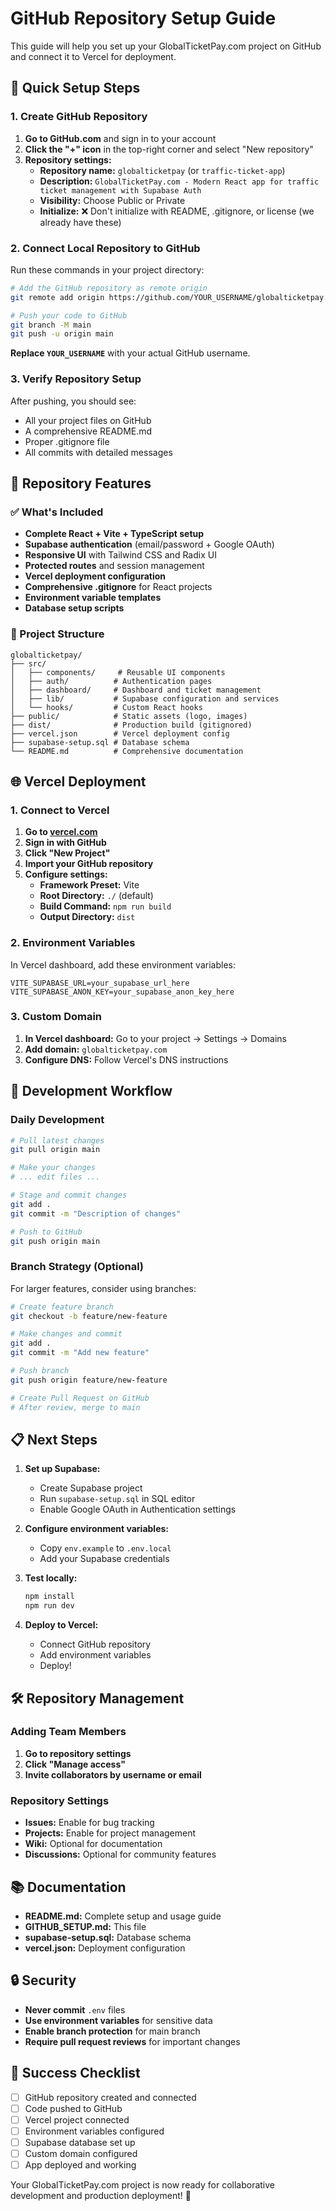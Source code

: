 # GitHub Repository Setup Guide

This guide will help you set up your GlobalTicketPay.com project on GitHub and connect it to Vercel for deployment.

## 🚀 Quick Setup Steps

### 1. Create GitHub Repository

1. **Go to GitHub.com** and sign in to your account
2. **Click the "+" icon** in the top-right corner and select "New repository"
3. **Repository settings:**
   - **Repository name:** `globalticketpay` (or `traffic-ticket-app`)
   - **Description:** `GlobalTicketPay.com - Modern React app for traffic ticket management with Supabase Auth`
   - **Visibility:** Choose Public or Private
   - **Initialize:** ❌ Don't initialize with README, .gitignore, or license (we already have these)

### 2. Connect Local Repository to GitHub

Run these commands in your project directory:

```bash
# Add the GitHub repository as remote origin
git remote add origin https://github.com/YOUR_USERNAME/globalticketpay.git

# Push your code to GitHub
git branch -M main
git push -u origin main
```

**Replace `YOUR_USERNAME`** with your actual GitHub username.

### 3. Verify Repository Setup

After pushing, you should see:
- All your project files on GitHub
- A comprehensive README.md
- Proper .gitignore file
- All commits with detailed messages

## 🔧 Repository Features

### ✅ What's Included

- **Complete React + Vite + TypeScript setup**
- **Supabase authentication** (email/password + Google OAuth)
- **Responsive UI** with Tailwind CSS and Radix UI
- **Protected routes** and session management
- **Vercel deployment configuration**
- **Comprehensive .gitignore** for React projects
- **Environment variable templates**
- **Database setup scripts**

### 📁 Project Structure

```
globalticketpay/
├── src/
│   ├── components/     # Reusable UI components
│   ├── auth/          # Authentication pages
│   ├── dashboard/     # Dashboard and ticket management
│   ├── lib/           # Supabase configuration and services
│   └── hooks/         # Custom React hooks
├── public/            # Static assets (logo, images)
├── dist/              # Production build (gitignored)
├── vercel.json        # Vercel deployment config
├── supabase-setup.sql # Database schema
└── README.md          # Comprehensive documentation
```

## 🌐 Vercel Deployment

### 1. Connect to Vercel

1. **Go to [vercel.com](https://vercel.com)**
2. **Sign in with GitHub**
3. **Click "New Project"**
4. **Import your GitHub repository**
5. **Configure settings:**
   - **Framework Preset:** Vite
   - **Root Directory:** `./` (default)
   - **Build Command:** `npm run build`
   - **Output Directory:** `dist`

### 2. Environment Variables

In Vercel dashboard, add these environment variables:

```
VITE_SUPABASE_URL=your_supabase_url_here
VITE_SUPABASE_ANON_KEY=your_supabase_anon_key_here
```

### 3. Custom Domain

1. **In Vercel dashboard:** Go to your project → Settings → Domains
2. **Add domain:** `globalticketpay.com`
3. **Configure DNS:** Follow Vercel's DNS instructions

## 🔄 Development Workflow

### Daily Development

```bash
# Pull latest changes
git pull origin main

# Make your changes
# ... edit files ...

# Stage and commit changes
git add .
git commit -m "Description of changes"

# Push to GitHub
git push origin main
```

### Branch Strategy (Optional)

For larger features, consider using branches:

```bash
# Create feature branch
git checkout -b feature/new-feature

# Make changes and commit
git add .
git commit -m "Add new feature"

# Push branch
git push origin feature/new-feature

# Create Pull Request on GitHub
# After review, merge to main
```

## 📋 Next Steps

1. **Set up Supabase:**
   - Create Supabase project
   - Run `supabase-setup.sql` in SQL editor
   - Enable Google OAuth in Authentication settings

2. **Configure environment variables:**
   - Copy `env.example` to `.env.local`
   - Add your Supabase credentials

3. **Test locally:**
   ```bash
   npm install
   npm run dev
   ```

4. **Deploy to Vercel:**
   - Connect GitHub repository
   - Add environment variables
   - Deploy!

## 🛠️ Repository Management

### Adding Team Members

1. **Go to repository settings**
2. **Click "Manage access"**
3. **Invite collaborators by username or email**

### Repository Settings

- **Issues:** Enable for bug tracking
- **Projects:** Enable for project management
- **Wiki:** Optional for documentation
- **Discussions:** Optional for community features

## 📚 Documentation

- **README.md:** Complete setup and usage guide
- **GITHUB_SETUP.md:** This file
- **supabase-setup.sql:** Database schema
- **vercel.json:** Deployment configuration

## 🔒 Security

- **Never commit** `.env` files
- **Use environment variables** for sensitive data
- **Enable branch protection** for main branch
- **Require pull request reviews** for important changes

## 🎯 Success Checklist

- [ ] GitHub repository created and connected
- [ ] Code pushed to GitHub
- [ ] Vercel project connected
- [ ] Environment variables configured
- [ ] Supabase database set up
- [ ] Custom domain configured
- [ ] App deployed and working

Your GlobalTicketPay.com project is now ready for collaborative development and production deployment! 🚀
